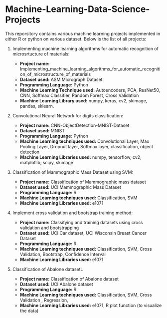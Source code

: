 # Machine-Learning-Data-Science-Projects

This reporsitory contains various machine learning projects implemented in either R or python on various dataset. Below is the list of all projects:

1. Implementing machine learning algorithms for automatic recognition of microsrtucture of materials:
    - **Project name:** Implementing_machine_learning_algorithms_for_automatic_recognition_of_microstructure_of_materials
    - **Dataset used:** ASM Micrograph Dataset.
    - **Programming Language:** Python
    - **Machine Learning Technique used:** Autoencoders, PCA, ResNet50, CNN, Softmax Classifier, Random Forest, Cross Validation
    - **Machine Learning Library used:**  numpy, keras, cv2, skimage, pandas, sklearn.
    
2. Convolutional Neural Network for digits classification:
    - **Project name:** CNN-ObjectDetection-MNIST-Dataset
    - **Dataset used:** MNIST 
    - **Programming Language:** Python
    - **Machine Learning techniques used:** Convolutional Layer, Max Pooling Layer, Dropout layer, Softmax layer, classification, object detection
    - **Machine Learning Libraries used:** numpy, tensorflow, cv2, matplotlib, scipy, skimage
    
3. Classification of Mammographic Mass Dataset using SVM:
    - **Project name:** Classification of Mammographic mass dataset
    - **Dataset used:** UCI Mammographic Mass Dataset
    - **Programming Language:** R
    - **Machine Learning techniques used:** Classification, SVM
    - **Machine Learning Libraries used:** e1071

4. Implement cross validation and bootstrap training method:
    - **Project name:** Classifying and training datasets using cross validation and bootstrapping
    - **Dataset used:** UCI Car dataset, UCI Wisconsin Breast Cancer Dataset
    - **Programming Language:** R
    - **Machine Learning techniques used:** Classification, SVM, Cross Validation, Bootstrap, Confidence Interval
    - **Machine Learning Libraries used:** e1071

5. Classification of Abalone datasetL
    - **Project name:** Classification of Abalone dataset
    - **Dataset used:** UCI Abalone dataset
    - **Programming Language:** R
    - **Machine Learning techniques used:** Classification, SVM, Cross Validation , Regression,
    - **Machine Learning Libraries used:** e1071, R plot function (to visualize the data)

